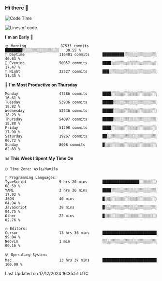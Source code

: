### Hi there 👋

<!--START_SECTION:waka-->
![Code Time](http://img.shields.io/badge/Code%20Time-5%2C747%20hrs%2050%20mins-blue)

![Lines of code](https://img.shields.io/badge/From%20Hello%20World%20I%27ve%20Written-113.4%20million%20lines%20of%20code-blue)

**I'm an Early 🐤** 

```text
🌞 Morning                87533 commits       ████████░░░░░░░░░░░░░░░░░   30.55 % 
🌆 Daytime                116401 commits      ██████████░░░░░░░░░░░░░░░   40.63 % 
🌃 Evening                50057 commits       ████░░░░░░░░░░░░░░░░░░░░░   17.47 % 
🌙 Night                  32527 commits       ███░░░░░░░░░░░░░░░░░░░░░░   11.35 % 
```
📅 **I'm Most Productive on Thursday** 

```text
Monday                   47586 commits       ████░░░░░░░░░░░░░░░░░░░░░   16.61 % 
Tuesday                  53936 commits       █████░░░░░░░░░░░░░░░░░░░░   18.82 % 
Wednesday                52236 commits       █████░░░░░░░░░░░░░░░░░░░░   18.23 % 
Thursday                 54097 commits       █████░░░░░░░░░░░░░░░░░░░░   18.88 % 
Friday                   51298 commits       ████░░░░░░░░░░░░░░░░░░░░░   17.90 % 
Saturday                 19267 commits       ██░░░░░░░░░░░░░░░░░░░░░░░   06.72 % 
Sunday                   8098 commits        █░░░░░░░░░░░░░░░░░░░░░░░░   02.83 % 
```


📊 **This Week I Spent My Time On** 

```text
🕑︎ Time Zone: Asia/Manila

💬 Programming Languages: 
TypeScript               9 hrs 20 mins       █████████████████░░░░░░░░   68.59 % 
YAML                     2 hrs 26 mins       ████░░░░░░░░░░░░░░░░░░░░░   17.92 % 
JSON                     40 mins             █░░░░░░░░░░░░░░░░░░░░░░░░   04.94 % 
JavaScript               38 mins             █░░░░░░░░░░░░░░░░░░░░░░░░   04.75 % 
Other                    22 mins             █░░░░░░░░░░░░░░░░░░░░░░░░   02.76 % 

🔥 Editors: 
Cursor                   13 hrs 36 mins      █████████████████████████   99.84 % 
Neovim                   1 min               ░░░░░░░░░░░░░░░░░░░░░░░░░   00.16 % 

💻 Operating System: 
Mac                      13 hrs 37 mins      █████████████████████████   100.00 % 
```


 Last Updated on 17/12/2024 16:35:51 UTC
<!--END_SECTION:waka-->


<!--
**rad182/rad182** is a ✨ _special_ ✨ repository because its `README.md` (this file) appears on your GitHub profile.

Here are some ideas to get you started:

- 🔭 I’m currently working on ...
- 🌱 I’m currently learning ...
- 👯 I’m looking to collaborate on ...
- 🤔 I’m looking for help with ...
- 💬 Ask me about ...
- 📫 How to reach me: ...
- 😄 Pronouns: ...
- ⚡ Fun fact: ...
-->
